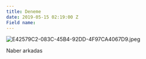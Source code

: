 ```yaml
---
title: Deneme
date: 2019-05-15 02:19:00 Z
Field name: 
---
```


![E42579C2-083C-45B4-92DD-4F97CA4067D9.jpeg](/uploads/E42579C2-083C-45B4-92DD-4F97CA4067D9.jpeg)

Naber arkadas